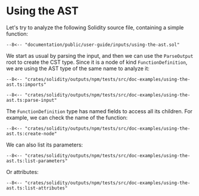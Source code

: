 # Using the AST

Let's try to analyze the following Solidity source file, containing a simple function:

```solidity
--8<-- "documentation/public/user-guide/inputs/using-the-ast.sol"
```

We start as usual by parsing the input, and then we can use the `ParseOutput` root
to create the CST type. Since it is a node of kind `FunctionDefinition`, we are using
the AST type of the same name to analyze it:

```{ .ts }
--8<-- "crates/solidity/outputs/npm/tests/src/doc-examples/using-the-ast.ts:imports"
```

```{ .ts }
--8<-- "crates/solidity/outputs/npm/tests/src/doc-examples/using-the-ast.ts:parse-input"
```

The `FunctionDefinition` type has named fields to access all its children.
For example, we can check the name of the function:

```{ .ts }
--8<-- "crates/solidity/outputs/npm/tests/src/doc-examples/using-the-ast.ts:create-node"
```

We can also list its parameters:

```{ .ts }
--8<-- "crates/solidity/outputs/npm/tests/src/doc-examples/using-the-ast.ts:list-parameters"
```

Or attributes:

```{ .ts }
--8<-- "crates/solidity/outputs/npm/tests/src/doc-examples/using-the-ast.ts:list-attributes"
```

